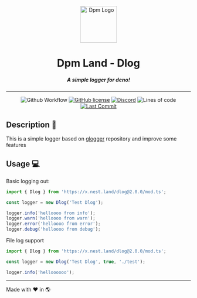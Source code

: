 <div align="center">
  <img src="https://avatars.githubusercontent.com/u/97813425" alt="Dpm Logo" width="100">
  <h1>Dpm Land - Dlog</h1>
  <h5>A simple logger for deno!</h5>
  <hr>

![Github Workflow](https://img.shields.io/github/workflow/status/dpmland/dlog/CI)
[![GitHub license](https://img.shields.io/github/license/dpmland/dlog?label=License)](./LICENSE)
[![Discord](https://img.shields.io/discord/932381618851692565?label=Discord&logo=discord&logoColor=white)](https://discord.gg/Um27YPJKud)
![Lines of code](https://img.shields.io/tokei/lines/github/dpmland/dlog?label=Lines)
[![Last Commit](https://img.shields.io/github/last-commit/dpmland/dlog)](https://github.com/dpmland/dlog)

</div>

## Description :sauropod:

This is a simple logger based on [glogger](https://github.com/grian32/glogger) repository
and improve some features

## Usage :computer:

Basic logging out:

```ts
import { Dlog } from 'https://x.nest.land/dlog@2.0.0/mod.ts';

const logger = new Dlog('Test Dlog');

logger.info('helloooo from info');
logger.warn('helloooo from warn');
logger.error('helloooo from error');
logger.debug('helloooo from debug');
```

File log support

```ts
import { Dlog } from 'https://x.nest.land/dlog@2.0.0/mod.ts';

const logger = new Dlog('Test Dlog', true, './test');

logger.info('helloooooo');
```

---

Made with :heart: in :earth_americas:
